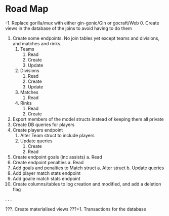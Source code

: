 # Road Map
-1. Replace gorilla/mux with either gin-gonic/Gin or gocraft/Web
0. Create views in the database of the joins to avoid having to do them
1. Create some endpoints. No join tables yet except teams and divisions, and matches and rinks.
    1. Teams
        1. Read
        2. Create
        3. Update
    2. Divisions
        1. Read
        2. Create
        3. Update
    3. Matches
        1. Read
    4. Rinks
        1. Read
        2. Create
2. Export members of the model structs instead of keeping them all private
3. Create DB queries for players
4. Create players endpoint
    1. Alter Team struct to include players
    2. Update queries
        1. Create
        2. Read
5. Create endpoint goals (inc assists)
    a. Read
6. Create endpoint penalties
    a. Read
7. Add goals and penalties to Match struct
    a. Alter struct
    b. Update queries
8. Add player match stats endpoint
9. Add goalie match stats endpoint
10. Create columns/tables to log creation and modified, and add a deletion flag

.
.
.

???. Create materialised views
???+1. Transactions for the database
